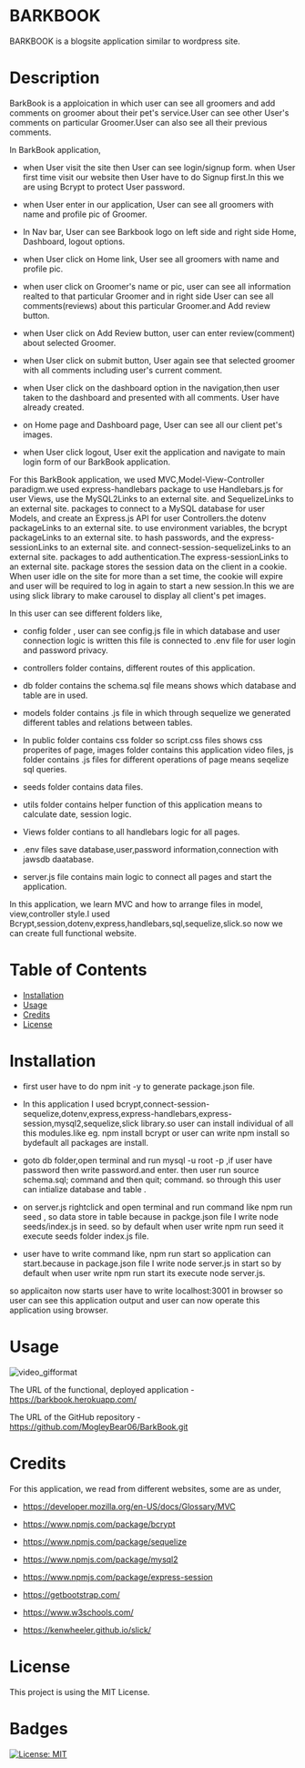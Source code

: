 # BARKBOOK

BARKBOOK is a blogsite application similar to wordpress site.

# Description

BarkBook is a apploication in which user can see all groomers and add comments on groomer about their pet's service.User can see other User's comments on particular Groomer.User can also see all their previous comments.

In BarkBook application,

- when User visit the site then User can see login/signup form. when User first time visit our website then User have to do Signup first.In this we are using Bcrypt to protect User password.

- when User enter in our application, User can see all groomers with name and profile pic of Groomer.

- In Nav bar, User can see Barkbook logo on left side and right side Home, Dashboard, logout options.

- when User click on Home link, User see all groomers with name and profile pic.

- when user click on Groomer's name or pic, user can see all information realted to that particular Groomer and in right side User can see all comments(reviews) about this particular Groomer.and Add review button.

- when User click on Add Review button, user can enter review(comment) about selected Groomer.

- when User click on submit button, User again see that selected groomer with all comments including user's current comment.

- when User click on the dashboard option in the navigation,then user taken to the dashboard and presented with all comments. User have already created.

- on Home page and Dashboard page, User can see all our client pet's images.

- when User click logout, User exit the application and navigate to main login form of our BarkBook application.

For this BarkBook application, we used MVC,Model-View-Controller paradigm.we used express-handlebars package to use Handlebars.js for user Views, use the MySQL2Links to an external site. and SequelizeLinks to an external site. packages to connect to a MySQL database for user Models, and create an Express.js API for user Controllers.the dotenv packageLinks to an external site. to use environment variables, the bcrypt packageLinks to an external site. to hash passwords, and the express-sessionLinks to an external site. and connect-session-sequelizeLinks to an external site. packages to add authentication.The express-sessionLinks to an external site. package stores the session data on the client in a cookie. When user idle on the site for more than a set time, the cookie will expire and user will be required to log in again to start a new session.In this we are using slick library to make carousel to display all client's pet images.

In this user can see different folders like,

- config folder , user can see config.js file in which database and user connection logic is written this file is connected to .env file for user login and password privacy.

- controllers folder contains, different routes of this application.

- db folder contains the schema.sql file means shows which database and table are in used.

- models folder contains .js file in which through sequelize we generated different tables and relations between tables.

- In public folder contains css folder so script.css files shows css properites of page, images folder contains this application video files, js folder contains .js files for different operations of page means seqelize sql queries.

- seeds folder contains data files.

- utils folder contains helper function of this application means to calculate date, session logic.

- Views folder contians to all handlebars logic for all pages.

- .env files save database,user,password information,connection with jawsdb daatabase.

- server.js file contains main logic to connect all pages and start the application.

In this application, we learn MVC and how to arrange files in model, view,controller style.I used Bcrypt,session,dotenv,express,handlebars,sql,sequelize,slick.so now we can create full functional website.

# Table of Contents

- [Installation](#installation)
- [Usage](#usage)
- [Credits](#credits)
- [License](#license)

# Installation

- first user have to do npm init -y to generate package.json file.

- In this application I used bcrypt,connect-session-sequelize,dotenv,express,express-handlebars,express-session,mysql2,sequelize,slick library.so user can install individual of all this modules.like eg. npm install bcrypt or user can write npm install so bydefault all packages are install.

- goto db folder,open terminal and run mysql -u root -p ,if user have password then write password.and enter.
  then user run source schema.sql; command and then quit; command. so through this user can intialize database and table .

- on server.js rightclick and open terminal and run command like npm run seed , so data store in table because in packge.json file I write node seeds/index.js in seed. so by default when user write npm run seed it execute seeds folder index.js file.

- user have to write command like, npm run start so application can start.because in package.json file I write node server.js in start so by default when user write npm run start its execute node server.js.

so applicaiton now starts user have to write localhost:3001 in browser so user can see this application output and user can now operate this application using browser.

# Usage

![video_gifformat](./public/assets/BarkBook.gif)

The URL of the functional, deployed application - https://barkbook.herokuapp.com/

The URL of the GitHub repository - https://github.com/MogleyBear06/BarkBook.git

# Credits

For this application, we read from different websites, some are as under,

- https://developer.mozilla.org/en-US/docs/Glossary/MVC

- https://www.npmjs.com/package/bcrypt

- https://www.npmjs.com/package/sequelize

- https://www.npmjs.com/package/mysql2

- https://www.npmjs.com/package/express-session

- https://getbootstrap.com/

- https://www.w3schools.com/

- https://kenwheeler.github.io/slick/

# License

This project is using the MIT License.

# Badges

[![License: MIT](https://img.shields.io/badge/License-MIT-yellow.svg)](https://opensource.org/licenses/MIT)
